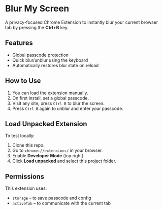 # Blur My Screen

A privacy-focused Chrome Extension to instantly blur your current browser tab by pressing the **Ctrl+B** key.

## Features

- Global passcode protection
- Quick blur/unblur using the keyboard
- Automatically restores blur state on reload

## How to Use

1. You can load the extension manually.
2. On first install, set a global passcode.
3. Visit any site, press `Ctrl B` to blur the screen.
4. Press `Ctrl B` again to unblur and enter your passcode.

## Load Unpacked Extension

To test locally:

1. Clone this repo.
2. Go to `chrome://extensions/` in your browser.
3. Enable **Developer Mode** (top right).
4. Click **Load unpacked** and select this project folder.

## Permissions

This extension uses:

- `storage` – to save passcode and config
- `activeTab` – to communicate with the current tab
